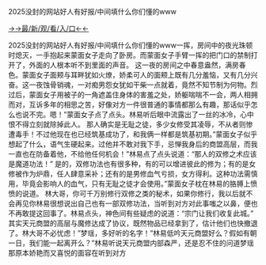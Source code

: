 2025没封的网站好人有好报/中间填什么你们懂的www


<a href="https://hyp.senfoop.com?https://github.com">→→最/新/观/看/入/口←←</a>


2025没封的网站好人有好报/中间填什么你们懂的www一挥，房间中的夜光珠顿时熄灭，一手抱起来蒙面女子走向了卧房。而蒙面女子手臂一挥的把门口的禁制打开了，外面的人根本听不到里面的声音。
 这一夜的房间之中春意盎然，满房春色。蒙面女子面颊与耳畔犹如火燎，娇柔可人的面颊上既有几分羞恼，又有几分兴奋。这一夜蚀骨销魂，一对痴男怨女犹如干柴一点就着，竟然不知节制为何物。烈过后，蒙面女子用被子的一角遮盖住身体的害羞之处，娇躯喘喘不一会，两人相拥而对，互诉多年的相思之苦，好像对方一件很普通的事情都那么有趣，那话似乎怎么也说不完。嗯！”蒙面女子点了点头。林易听后眼中流露出了一丝的冰冷，心中恨不得立刻就除掉此人。
那人确实是无耻之徒，多少女修受其凌辱，不从者则惨遭毒手！不过他现在也已经筑基成功了，和我俩一样都是筑基初期。”蒙面女子似乎想起了什么，语气生硬起来。过他并不敢对我下手，忌惮我身后的商盟高层，而我一直也在防备着他，不给他任何机会！”林易点了点头说道：“那人的双修之术应该是魔道功法！”
是的，双修功法也有很多种，有的可以增进彼此的修为；有的是女修被作为炉鼎，任人肆意采补；还有的是男修血气亏损，女方得利。这种功法需慎用，毕竟会影响人的血气，只有无耻之徒才会使用。”蒙面女子枕在林易的胳膊上愤愤的说道。
林大哥，你可千万别修行双修之类的秘术，如果你修行，我以后就不会再见你林易很想说出自己也有一部双修功法，当听到对方对此事嗤之以鼻，便也不再敢提这回事了。林易点头，神色间有些疑虑的说道：“宗门让我们收复此城。”
其实天元商盟的高层与魔修达成了协议，既然物品已经拿到了，估计他们也快撤退了。林大哥不必忧虑！”梦瑶，多好听的名字！”林易低吟天元商盟好么？假如有朝一日，我们能一起离开么？”林易听说天元商盟内部森严，还是忍不住的问道梦瑶那原本娇艳而又喜悦的面容在听到对方
